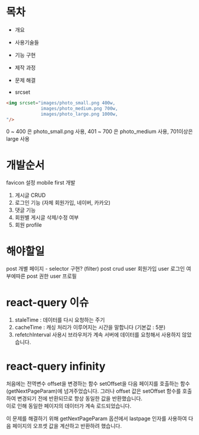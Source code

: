 # 목차

- 개요
- 사용기술들
- 기능 구현
- 제작 과정
- 문제 해결

- srcset

```html
<img srcset="images/photo_small.png 400w,
             images/photo_medium.png 700w,
             images/photo_large.png 1000w,
"/>
```

0 ~ 400 은 photo_small.png 사용, 401 ~ 700 은 photo_medium 사용, 701이상은 large 사용

# 개발순서
favicon 설정
mobile first 개발

1. 게시글 CRUD
2. 로그인 기능 (자체 회원가입, 네이버, 카카오)
3. 댓글 기능
4. 회원별 게시글 삭제/수정 여부
5. 회원 profile

# 해야할일
post 개별 페이지 - selector 구현? (filter)
post crud
user 회원가입
user 로그인 여부에따른 post 권한
user 프로필

# react-query 이슈
1. staleTime : 데이터를 다시 요청하는 주기 
2. cacheTime : 캐싱 처리가 이루어지는 시간을 말합니다 (기본값 : 5분)
3. refetchInterval 사용시 브라우저가 계속 서버에 데이터를 요청해서 사용하지 않았습니다.

# react-query infinity 
처음에는 전역변수 offset을 변경하는 함수 setOffset을 다음 페이지를 호출하는 함수(getNextPageParam)에 넘겨주었습니다.
그러나 offset 값은 setOffset 함수를 호출하여 변경되기 전에 반환되므로 항상 동일한 값을 반환했습니다.   
이로 인해 동일한 페이지의 데이터가 계속 로드되었습니다.    

이 문제를 해결하기 위해 getNextPageParam 옵션에서 lastpage 인자를 사용하여 다음 페이지의 오프셋 값을 계산하고 반환하려 했습니다.

